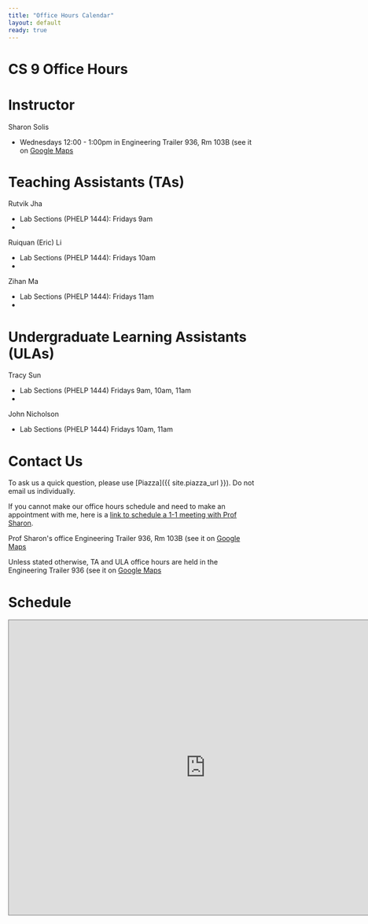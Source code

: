 ```yaml
---
title: "Office Hours Calendar"
layout: default
ready: true
---
```


<h1><strong>CS 9 Office Hours</strong></h1>

# Instructor
Sharon Solis

* Wednesdays 12:00 - 1:00pm in Engineering Trailer 936, Rm 103B (see it on [Google Maps](https://maps.app.goo.gl/G2ZXNCLXaoG476Y9A)


# Teaching Assistants (TAs)

Rutvik Jha
* Lab Sections (PHELP 1444): Fridays 9am
* 

Ruiquan (Eric) Li
* Lab Sections (PHELP 1444): Fridays 10am
* 

Zihan Ma
* Lab Sections (PHELP 1444): Fridays 11am
* 

# Undergraduate Learning Assistants (ULAs)

Tracy Sun
* Lab Sections (PHELP 1444) Fridays 9am, 10am, 11am
* 

John Nicholson
* Lab Sections (PHELP 1444) Fridays 10am, 11am


# Contact Us

To ask us a quick question, please use [Piazza]({{ site.piazza_url }}). Do not email us individually.

If you cannot make our office hours schedule and need to make an appointment with me, here is a [link to schedule a 1-1 meeting with Prof Sharon](https://calendar.google.com/calendar/u/0/appointments/AcZssZ1GAMq2Aq6UPKu_v-6NTAnaj1VJRyBhGm2KVkE=).

Prof Sharon's office	Engineering Trailer 936, Rm 103B (see it on [Google Maps](https://maps.app.goo.gl/G2ZXNCLXaoG476Y9A)

Unless stated otherwise, TA and ULA office hours are held in the Engineering Trailer 936 (see it on [Google Maps](https://maps.app.goo.gl/G2ZXNCLXaoG476Y9A)


# Schedule


<iframe src="https://calendar.google.com/calendar/embed?height=600&wkst=1&ctz=America%2FLos_Angeles&bgcolor=%23ffffff&mode=WEEK&src=Y183MTFiNzQ5M2M1MjQyZGFjYjg2ODNjMDc5NmMwODM2ZGU2MDVjZjk0Mjc3ZmJmNWI0MjRjYWU4ODE2OTdmZDBlQGdyb3VwLmNhbGVuZGFyLmdvb2dsZS5jb20&color=%238E24AA" style="border:solid 1px #777" width="800" height="600" frameborder="0" scrolling="no"></iframe>
